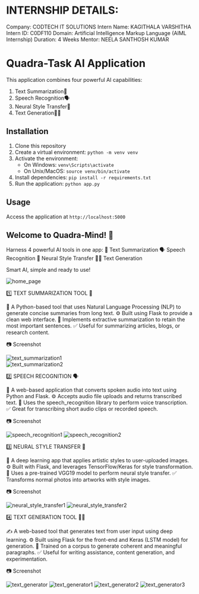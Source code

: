 # INTERNSHIP DETAILS:
Company: CODTECH IT SOLUTIONS
Intern Name: KAGITHALA VARSHITHA
Intern ID: C0DF110
Domain: Artificial Intelligence Markup Language (AIML Internship)
Duration: 4 Weeks
Mentor: NEELA SANTHOSH KUMAR

# Quadra-Task AI Application

This application combines four powerful AI capabilities:
1. Text Summarization🧠
2. Speech Recognition🗣️
3. Neural Style Transfer🎨
4. Text Generation✍🏻

## Installation
1. Clone this repository
2. Create a virtual environment: `python -m venv venv`
3. Activate the environment:
   - On Windows: `venv\Scripts\activate`
   - On Unix/MacOS: `source venv/bin/activate`
4. Install dependencies: `pip install -r requirements.txt`
5. Run the application: `python app.py`

## Usage
Access the application at `http://localhost:5000`

## Welcome to Quadra-Mind! 🤖
Harness 4 powerful AI tools in one app:
🧠 Text Summarization
🗣️ Speech Recognition
🎨 Neural Style Transfer
✍🏻 Text Generation

Smart AI, simple and ready to use!

![home_page](https://github.com/user-attachments/assets/0240223f-f840-43e5-a716-77777dab99db)

1️⃣ TEXT SUMMARIZATION TOOL 🧠

📝 A Python-based tool that uses Natural Language Processing (NLP) to generate concise summaries from long text.
⚙️ Built using Flask to provide a clean web interface.
🧠 Implements extractive summarization to retain the most important sentences.
✅ Useful for summarizing articles, blogs, or research content.

📷 Screenshot

![text_summarization1](https://github.com/user-attachments/assets/70b500d1-8c1c-4e89-a8aa-08cc237bc6cc)    
![text_summarization2](https://github.com/user-attachments/assets/b29c4661-59e0-4b7f-82c3-4e2dbca471f6)

2️⃣ SPEECH RECOGNITION 🗣️

🎤 A web-based application that converts spoken audio into text using Python and Flask.
⚙️ Accepts audio file uploads and returns transcribed text.
🧠 Uses the speech_recognition library to perform voice transcription.
✅ Great for transcribing short audio clips or recorded speech.

📷 Screenshot

![speech_recognition1](https://github.com/user-attachments/assets/80219f1a-baae-4f38-b99b-21c15a0a6426)
![speech_recognition2](https://github.com/user-attachments/assets/004402d2-b20e-403a-85c2-cd93227bb154)

3️⃣ NEURAL STYLE TRANSFER 🎨

🎨 A deep learning app that applies artistic styles to user-uploaded images.
⚙️ Built with Flask, and leverages TensorFlow/Keras for style transformation.
🧠 Uses a pre-trained VGG19 model to perform neural style transfer.
✅ Transforms normal photos into artworks with style images.

📷 Screenshot

![neural_style_transfer1](https://github.com/user-attachments/assets/8975dca1-e8e7-4355-8214-735f4f7a552d)
![neural_style_transfer2](https://github.com/user-attachments/assets/feb9f12e-228e-4c5d-b80f-6b93c47f3e30)

4️⃣ TEXT GENERATION TOOL ✍🏻

✍️ A web-based tool that generates text from user input using deep learning.
⚙️ Built using Flask for the front-end and Keras (LSTM model) for generation.
🧠 Trained on a corpus to generate coherent and meaningful paragraphs.
✅ Useful for writing assistance, content generation, and experimentation.

📷 Screenshot

![text_generator](https://github.com/user-attachments/assets/8534d588-945a-41e7-ba8b-a4e1b351cfea)
![text_generator1](https://github.com/user-attachments/assets/91cf315e-1df8-4e3c-9e5e-2fa3ef0a1f36)
![text_generator2](https://github.com/user-attachments/assets/96e6baae-aac9-47fb-8458-a7bbcb48428b)
![text_generator3](https://github.com/user-attachments/assets/a3d4bc05-5877-4529-bd76-5c39430b0779)
